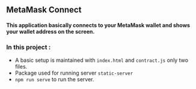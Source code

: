 ## MetaMask Connect

#### This application basically connects to your MetaMask wallet and shows your wallet address on the screen.

### In this project :

- A basic setup is maintained with `index.html` and `contract.js` only two files.
- Package used for running server `static-server`
- `npm run serve` to run the server.
